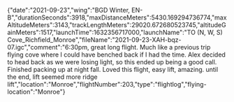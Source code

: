 {"date":"2021-09-23","wing":"BGD Winter, EN-B","durationSeconds":3918,"maxDistanceMeters":5430.169294736774,"maxAltitudeMeters":3143,"trackLengthMeters":29020.672680523745,"altitudeGainMeters":1517,"launchTime":1632356717000,"launchName":"TO (N, W, S) Cove_Richfield_Monroe","fileName":"2021-09-23-XAH-bqz-07.igc","comment":"6:30pm, great long flight.  Much like a previous trip flying cove where I could have benched back if I had the time.  Alex decided to head back as we were losing light, so this ended up being a good call.  Finished packing up at night fall.  Loved this flight, easy lift, amazing.  until the end, lift seemed more ridge lift","location":"Monroe","flightNumber":203,"type":"flightlog","flying-location":"Monroe"}
